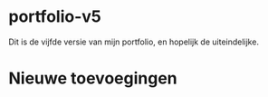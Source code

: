 # portfolio-v5

Dit is de vijfde versie van mijn portfolio, en hopelijk de uiteindelijke.

# Nieuwe toevoegingen

